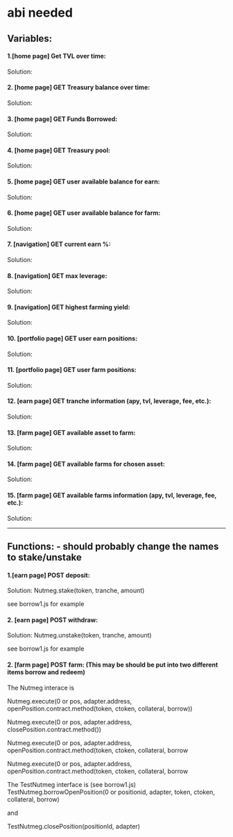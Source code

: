 # abi needed

## Variables:

#### 1.[home page] Get TVL over time:
Solution:


#### 2. [home page] GET Treasury balance over time:
Solution:


#### 3. [home page] GET Funds Borrowed:
Solution:


#### 4. [home page] GET Treasury pool: 
Solution:


#### 5. [home page] GET user available balance for earn:
Solution:


#### 6. [home page] GET user available balance for farm:
Solution:


#### 7. [navigation] GET current earn %:
Solution:


#### 8. [navigation] GET max leverage:
Solution:


#### 9. [navigation] GET highest farming yield:
Solution:


#### 10. [portfolio page] GET user earn positions:
Solution:


#### 11. [portfolio page] GET user farm positions:
Solution:


#### 12. [earn page] GET tranche information (apy, tvl, leverage, fee, etc.):
Solution:


#### 13. [farm page] GET available asset to farm:
Solution:


#### 14. [farm page] GET available farms for chosen asset:
Solution:


#### 15. [farm page] GET available farms information (apy, tvl, leverage, fee, etc.):
Solution:

---

## Functions: - should probably change the names to stake/unstake

#### 1.[earn page] POST deposit:
Solution:
Nutmeg.stake(token, tranche, amount)

see borrow1.js for example

#### 2. [earn page] POST withdraw:
Solution:
Nutmeg.unstake(token, tranche, amount)

see borrow1.js for example

#### 2. [farm page] POST farm:  (This may be should be put into two different items borrow and redeem)

The Nutmeg interace is

Nutmeg.execute(0 or pos, adapter.address,
 openPosition.contract.method(token, ctoken, collateral, borrow))

Nutmeg.execute(0 or pos, adapter.address,
 closePosition.contract.method())

Nutmeg.execute(0 or pos, adapter.address,
 openPosition.contract.method(token, ctoken, collateral, borrow

Nutmeg.execute(0 or pos, adapter.address,
 openPosition.contract.method(token, ctoken, collateral, borrow

The TestNutmeg interface is (see borrow1.js)
TestNutmeg.borrowOpenPosition(0 or positionid, adapter, token, ctoken, collateral, borrow)

and

TestNutmeg.closePosition(positionId, adapter)


